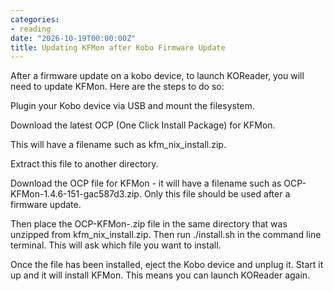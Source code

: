 ```yaml
---
categories:
- reading
date: "2026-10-19T00:00:00Z"
title: Updating KFMon after Kobo Firmware Update
---
```


After a firmware update on a kobo device, to launch KOReader, you will need to update KFMon. Here are the steps to do so:

Plugin your Kobo device via USB and mount the filesystem.

Download the latest OCP (One Click Install Package) for KFMon.

This will have a filename such as kfm_nix_install.zip.

Extract this file to another directory. 

Download the OCP file for KFMon - it will have a filename such as OCP-KFMon-1.4.6-151-gac587d3.zip. Only this file should be used after a firmware update. 

Then place the OCP-KFMon-<version>.zip file in the same directory that was unzipped from kfm_nix_install.zip. Then run ./install.sh in the command line terminal. This will ask which file you want to install. 

Once the file has been installed, eject the Kobo device and unplug it. Start it up and it will install KFMon. This means you can launch KOReader again.
